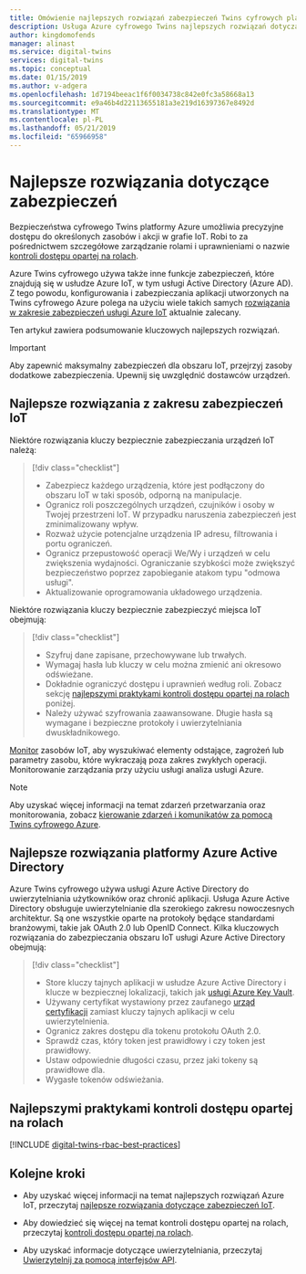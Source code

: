 ```yaml
---
title: Omówienie najlepszych rozwiązań zabezpieczeń Twins cyfrowych platformy Azure | Dokumentacja firmy Microsoft
description: Usługa Azure cyfrowego Twins najlepszych rozwiązań dotyczących zabezpieczeń.
author: kingdomofends
manager: alinast
ms.service: digital-twins
services: digital-twins
ms.topic: conceptual
ms.date: 01/15/2019
ms.author: v-adgera
ms.openlocfilehash: 1d7194beeac1f6f0034738c842e0fc3a58668a13
ms.sourcegitcommit: e9a46b4d22113655181a3e219d16397367e8492d
ms.translationtype: MT
ms.contentlocale: pl-PL
ms.lasthandoff: 05/21/2019
ms.locfileid: "65966958"
---
```

# <a name="security-best-practices"></a>Najlepsze rozwiązania dotyczące zabezpieczeń

Bezpieczeństwa cyfrowego Twins platformy Azure umożliwia precyzyjne dostępu do określonych zasobów i akcji w grafie IoT. Robi to za pośrednictwem szczegółowe zarządzanie rolami i uprawnieniami o nazwie [kontroli dostępu opartej na rolach](./security-role-based-access-control.md).

Azure Twins cyfrowego używa także inne funkcje zabezpieczeń, które znajdują się w usłudze Azure IoT, w tym usługi Active Directory (Azure AD). Z tego powodu, konfigurowania i zabezpieczania aplikacji utworzonych na Twins cyfrowego Azure polega na użyciu wiele takich samych [rozwiązania w zakresie zabezpieczeń usługi Azure IoT](../iot-fundamentals/iot-security-best-practices.md) aktualnie zalecany.

Ten artykuł zawiera podsumowanie kluczowych najlepszych rozwiązań.

> [!IMPORTANT]
> Aby zapewnić maksymalny zabezpieczeń dla obszaru IoT, przejrzyj zasoby dodatkowe zabezpieczenia. Upewnij się uwzględnić dostawców urządzeń.

## <a name="iot-security-best-practices"></a>Najlepsze rozwiązania z zakresu zabezpieczeń IoT

Niektóre rozwiązania kluczy bezpiecznie zabezpieczania urządzeń IoT należą:

> [!div class="checklist"]
> * Zabezpiecz każdego urządzenia, które jest podłączony do obszaru IoT w taki sposób, odporną na manipulacje.
> * Ogranicz roli poszczególnych urządzeń, czujników i osoby w Twojej przestrzeni IoT. W przypadku naruszenia zabezpieczeń jest zminimalizowany wpływ.
> * Rozważ użycie potencjalne urządzenia IP adresu, filtrowania i portu ograniczeń.
> * Ogranicz przepustowość operacji We/Wy i urządzeń w celu zwiększenia wydajności. Ograniczanie szybkości może zwiększyć bezpieczeństwo poprzez zapobieganie atakom typu "odmowa usługi".
> * Aktualizowanie oprogramowania układowego urządzenia.

Niektóre rozwiązania kluczy bezpiecznie zabezpieczyć miejsca IoT obejmują:

> [!div class="checklist"]
> * Szyfruj dane zapisane, przechowywane lub trwałych.
> * Wymagaj hasła lub kluczy w celu można zmienić ani okresowo odświeżane.
> * Dokładnie ograniczyć dostępu i uprawnień według roli. Zobacz sekcję [najlepszymi praktykami kontroli dostępu opartej na rolach](#rbac) poniżej.
> * Należy używać szyfrowania zaawansowane. Długie hasła są wymagane i bezpieczne protokoły i uwierzytelniania dwuskładnikowego.

[Monitor](./how-to-configure-monitoring.md) zasobów IoT, aby wyszukiwać elementy odstające, zagrożeń lub parametry zasobu, które wykraczają poza zakres zwykłych operacji. Monitorowanie zarządzania przy użyciu usługi analiza usługi Azure.

> [!NOTE]
> Aby uzyskać więcej informacji na temat zdarzeń przetwarzania oraz monitorowania, zobacz [kierowanie zdarzeń i komunikatów za pomocą Twins cyfrowego Azure](./concepts-events-routing.md).

## <a name="azure-active-directory-best-practices"></a>Najlepsze rozwiązania platformy Azure Active Directory

Azure Twins cyfrowego używa usługi Azure Active Directory do uwierzytelniania użytkowników oraz chronić aplikacji. Usługa Azure Active Directory obsługuje uwierzytelnianie dla szerokiego zakresu nowoczesnych architektur. Są one wszystkie oparte na protokoły będące standardami branżowymi, takie jak OAuth 2.0 lub OpenID Connect. Kilka kluczowych rozwiązania do zabezpieczania obszaru IoT usługi Azure Active Directory obejmują:

> [!div class="checklist"]
> * Store kluczy tajnych aplikacji w usłudze Azure Active Directory i klucze w bezpiecznej lokalizacji, takich jak [usługi Azure Key Vault](https://azure.microsoft.com/services/key-vault/).
> * Używany certyfikat wystawiony przez zaufanego [urząd certyfikacji](../active-directory/authentication/active-directory-certificate-based-authentication-get-started.md) zamiast kluczy tajnych aplikacji w celu uwierzytelnienia.
> * Ogranicz zakres dostępu dla tokenu protokołu OAuth 2.0.
> * Sprawdź czas, który token jest prawidłowy i czy token jest prawidłowy.
> * Ustaw odpowiednie długości czasu, przez jaki tokeny są prawidłowe dla.
> * Wygasłe tokenów odświeżania.

<div id="rbac"></div>

## <a name="role-based-access-control-best-practices"></a>Najlepszymi praktykami kontroli dostępu opartej na rolach

[!INCLUDE [digital-twins-rbac-best-practices](../../includes/digital-twins-rbac-best-practices.md)]

## <a name="next-steps"></a>Kolejne kroki

* Aby uzyskać więcej informacji na temat najlepszych rozwiązań Azure IoT, przeczytaj [najlepsze rozwiązania dotyczące zabezpieczeń IoT](../iot-fundamentals/iot-security-best-practices.md).

* Aby dowiedzieć się więcej na temat kontroli dostępu opartej na rolach, przeczytaj [kontroli dostępu opartej na rolach](./security-role-based-access-control.md).

* Aby uzyskać informacje dotyczące uwierzytelniania, przeczytaj [Uwierzytelnij za pomocą interfejsów API](./security-authenticating-apis.md).
